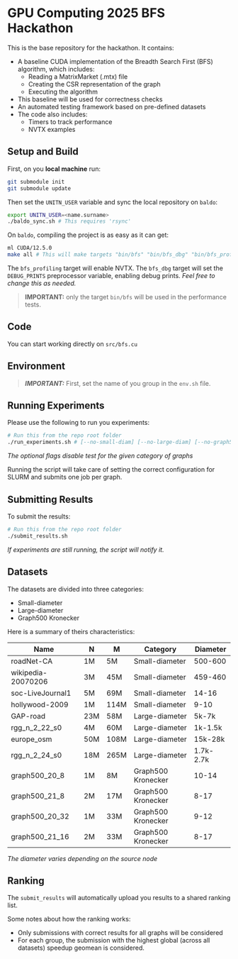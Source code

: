 # GPU Computing 2025 BFS Hackathon

This is the base repository for the hackathon. It contains:
* A baseline CUDA implementation of the Breadth Search First (BFS) algorithm, which includes:
    * Reading a MatrixMarket (.mtx) file
    * Creating the CSR representation of the graph
    * Executing the algorithm
* This baseline will be used for correctness checks
* An automated testing framework based on pre-defined datasets
* The code also includes:
    * Timers to track performance
    * NVTX examples

## Setup and Build

First, on you **local machine** run:

```bash
git submodule init
git submodule update
```

Then set the `UNITN_USER` variable and sync the local repository on `baldo`:

```bash
export UNITN_USER=<name.surname>
./baldo_sync.sh # This requires 'rsync'
```

On `baldo`, compiling the project is as easy as it can get:

```bash
ml CUDA/12.5.0
make all # This will make targets "bin/bfs" "bin/bfs_dbg" "bin/bfs_profiling"
```

The `bfs_profiling` target will enable NVTX. The `bfs_dbg` target will set the `DEBUG_PRINTS` preprocessor variable, enabling debug prints. *Feel free to change this as needed.*

> **IMPORTANT:** only the target `bin/bfs` will be used in the performance tests.

<!-- ### Downloading Datasets (if necessary)

First, on you system, from the repo root, run:

```bash
cd MtxMan
git submodule init
git submodule update
cd ..
./baldo_sync.sh
```

Then on `baldo`, from the repo root, run:
```bash
cp config.yaml MtxMan/config.yaml
python3 -m venv .venv
source .venv/bin/activate
cd MtxMan
pip install -r requirements.txt
python3 scripts/sync_datasets.py --binary-mtx
``` -->

## Code

You can start working directly on `src/bfs.cu`

## Environment

> **_IMPORTANT:_** First, set the name of you group in the `env.sh` file.

<!-- On each terminal you open in the cluster, make sure to first run:

```bash
source env.sh
``` -->

## Running Experiments

Please use the following to run you experiments:

```bash
# Run this from the repo root folder 
./run_experiments.sh # [--no-small-diam] [--no-large-diam] [--no-graph500]
```

*The optional flags disable test for the given category of graphs*

Running the script will take care of setting the correct configuration for SLURM and submits one job per graph.

## Submitting Results

To submit the results:

```bash
# Run this from the repo root folder 
./submit_results.sh
```

*If experiments are still running, the script will notify it.*

## Datasets

The datasets are divided into three categories:
* Small-diameter
* Large-diameter
* Graph500 Kronecker 

Here is a summary of theirs characteristics:

| **Name**           | **N** | **M** | **Category**       | **Diameter**  |
|--------------------|-------|-------|--------------------|---------------|
| roadNet-CA         | 1M    |   5M  | Small-diameter     | 500-600       |
| wikipedia-20070206 | 3M    |  45M  | Small-diameter     | 459-460       |
| soc-LiveJournal1   | 5M    |  69M  | Small-diameter     | 14-16         |
| hollywood-2009     | 1M    | 114M  | Small-diameter     | 9-10          |
| GAP-road           | 23M   |  58M  | Large-diameter     | 5k-7k         |
| rgg_n_2_22_s0      | 4M    |  60M  | Large-diameter     | 1k-1.5k       |
| europe_osm         | 50M   | 108M  | Large-diameter     | 15k-28k       |
| rgg_n_2_24_s0      | 18M   | 265M  | Large-diameter     | 1.7k-2.7k     |
| graph500_20_8      | 1M    | 8M    | Graph500 Kronecker | 10-14         |
| graph500_21_8      | 2M    | 17M   | Graph500 Kronecker | 8-17          |
| graph500_20_32     | 1M    | 33M   | Graph500 Kronecker | 9-12          |
| graph500_21_16     | 2M    | 33M   | Graph500 Kronecker | 8-17          |

*The diameter varies depending on the source node*

<!-- 
| webbase-2001       | 118M  | 1B    | Small-diameter     |
| twitter7           | 42M   | 1.5B  | Small-diameter     |
| GAP-twitter        | 61M   | 1.5B  | Small-diameter     |
| GAP-web            | 50M   | 1.9B  | Small-diameter     | -->



## Ranking

The `submit_results` will automatically upload you results to a shared ranking list.

Some notes about how the ranking works:

* Only submissions with correct results for all graphs will be considered
* For each group, the submission with the highest global (across all datasets) speedup geomean is considered.
